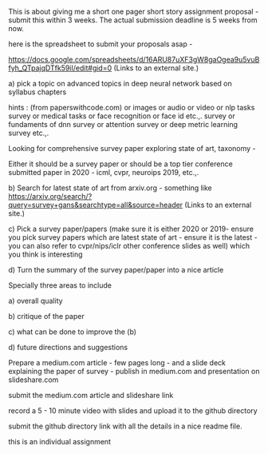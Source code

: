 
This is about giving me a short one pager short story assignment proposal - submit this within 3 weeks. The actual submission deadline is 5 weeks from now.

here is the spreadsheet to submit your proposals asap -

https://docs.google.com/spreadsheets/d/16ARU87uXF3gW8gaOgea9u5vuBfyh_QTpajqDTfk59iI/edit#gid=0 (Links to an external site.)

 

a) pick a topic on advanced topics in deep neural network based on syllabus chapters 

hints : (from paperswithcode.com) or images or audio or video or nlp tasks survey or medical tasks or face recognition or face id etc.,.  survey or fundaments of dnn survey or attention survey or deep metric learning survey etc.,.

Looking for comprehensive survey paper exploring state of art, taxonomy  - 

Either it should be a survey paper or should be a top tier conference submitted paper in 2020 - icml, cvpr, neuroips 2019, etc.,.

b) Search for latest state of art from arxiv.org - something like https://arxiv.org/search/?query=survey+gans&searchtype=all&source=header (Links to an external site.)

c) Pick a survey paper/papers (make sure it is either 2020 or 2019- ensure you pick survey papers which are latest state of art  - ensure it is the latest - you can also refer to cvpr/nips/iclr other conference slides as well) which you think is interesting

d) Turn the summary  of the survey paper/paper into a nice article 

Specially three areas to include

a) overall quality

b) critique of the paper

c) what can be done to improve the (b)

d) future directions and suggestions

Prepare a medium.com article - few pages long - and a slide deck explaining the paper of survey - publish in medium.com and presentation on slideshare.com

submit the medium.com article  and slideshare link 

record a 5 - 10 minute video with slides and upload it to the github directory

 

submit the github directory link with all the details in a nice readme file.

 

 

this is an individual assignment 
